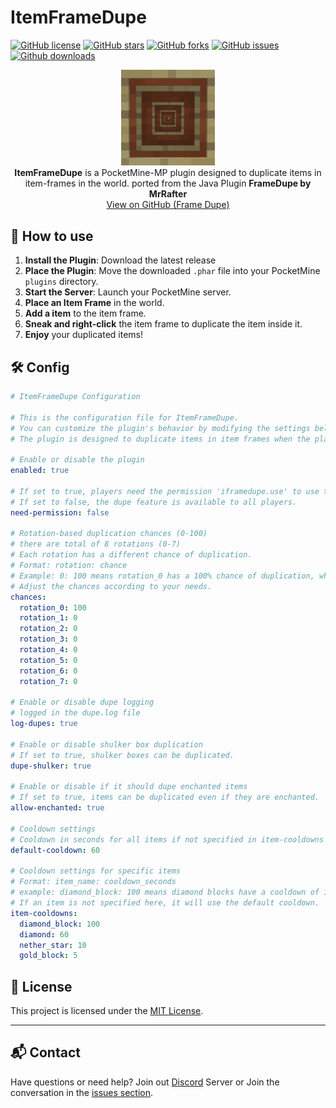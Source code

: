 # ItemFrameDupe
[![GitHub license](https://img.shields.io/github/license/ninjaknights/ItemFrameDupe)](https://github.com/ninjaknights/ItemFrameDupe/blob/main/LICENSE)
[![GitHub stars](https://img.shields.io/github/stars/ninjaknights/ItemFrameDupe)](https://github.com/ninjaknights/ItemFrameDupe/stargazers)
[![GitHub forks](https://img.shields.io/github/forks/ninjaknights/ItemFrameDupe)](https://github.com/ninjaknights/ItemFrameDupe/network/members)
[![GitHub issues](https://img.shields.io/github/issues/ninjaknights/ItemFrameDupe)](https://github.com/ninjaknights/ItemFrameDupe/issues)
[![Github downloads](https://img.shields.io/github/downloads/ninjaknights/ItemFrameDupe/total)](https://github.com/ninjaknights/ItemFrameDupe/releases)

<p align="center">
	<a href="https://github.com/ninjaknights/ItemFrameDupe">
    <img src="icon.png?raw=true" alt="ItemFrameDupe Icon" width="150" /></a><br>
	<b>ItemFrameDupe</b> is a PocketMine-MP plugin designed to duplicate items in item-frames in the world.
	ported from the Java Plugin <b>FrameDupe by MrRafter</b>
	<br>
	<a href="https://github.com/MrRafter/FrameDupe">View on GitHub (Frame Dupe)</a>
</p>

## 📖 How to use
1. **Install the Plugin**: Download the latest release
2. **Place the Plugin**: Move the downloaded `.phar` file into your PocketMine `plugins` directory.
3. **Start the Server**: Launch your PocketMine server.
4. **Place an Item Frame** in the world.
5. **Add a item** to the item frame.
6. **Sneak and right-click** the item frame to duplicate the item inside it.
7. **Enjoy** your duplicated items!

## 🛠️ Config

```yaml
# ItemFrameDupe Configuration

# This is the configuration file for ItemFrameDupe.
# You can customize the plugin's behavior by modifying the settings below.
# The plugin is designed to duplicate items in item frames when the player sneaks and right-clicks the frame.

# Enable or disable the plugin
enabled: true

# If set to true, players need the permission 'iframedupe.use' to use the dupe feature.
# If set to false, the dupe feature is available to all players.
need-permission: false

# Rotation-based duplication chances (0-100)
# there are total of 8 rotations (0-7)
# Each rotation has a different chance of duplication.
# Format: rotation: chance
# Example: 0: 100 means rotation_0 has a 100% chance of duplication, while others have 0%.
# Adjust the chances according to your needs.
chances:
  rotation_0: 100
  rotation_1: 0
  rotation_2: 0
  rotation_3: 0
  rotation_4: 0
  rotation_5: 0
  rotation_6: 0
  rotation_7: 0

# Enable or disable dupe logging
# logged in the dupe.log file
log-dupes: true

# Enable or disable shulker box duplication
# If set to true, shulker boxes can be duplicated.
dupe-shulker: true

# Enable or disable if it should dupe enchanted items
# If set to true, items can be duplicated even if they are enchanted.
allow-enchanted: true

# Cooldown settings
# Cooldown in seconds for all items if not specified in item-cooldowns
default-cooldown: 60

# Cooldown settings for specific items
# Format: item_name: cooldown_seconds
# example: diamond_block: 100 means diamond blocks have a cooldown of 100 seconds.
# If an item is not specified here, it will use the default cooldown.
item-cooldowns:
  diamond_block: 100
  diamond: 60
  nether_star: 10
  gold_block: 5

```

## 📄 License

This project is licensed under the [MIT License](https://github.com/ninjaknights/ItemFrameDupe/blob/main/LICENSE).

---

## 📬 Contact

Have questions or need help? Join out [Discord](https://discord.gg/ZKfh5ycJrU) Server or Join the conversation in the [issues section](https://github.com/ninjaknights/ItemFrameDupe/issues).
